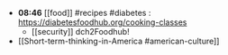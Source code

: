 - **08:46** [[food]] #recipes #diabetes :  https://diabetesfoodhub.org/cooking-classes
	- [[security]] dch2Foodhub!
- [[Short-term-thinking-in-America #american-culture]]